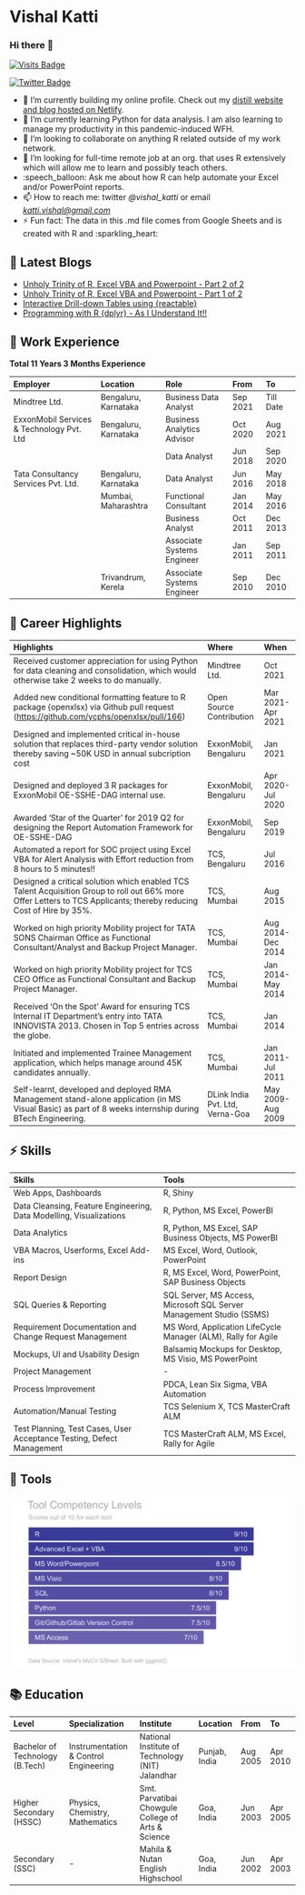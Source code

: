 Vishal Katti
================

### Hi there :wave:

[![Visits
Badge](https://badges.pufler.dev/visits/vikatti/vikatti)](https://vishalkatti.com)

[![Twitter
Badge](https://img.shields.io/badge/Twitter-Profile-informational?style=flat&logo=twitter&logoColor=white&color=1CA2F1)](https://twitter.com/vishal_katti)

-   :telescope: I’m currently building my online profile. Check out my
    [distill website and blog hosted on
    Netlify](https://vishalkatti.com "https://vishalkatti.com").
-   :seedling: I’m currently learning Python for data analysis. I am
    also learning to manage my productivity in this pandemic-induced
    WFH.
-   :dancers: I’m looking to collaborate on anything R related outside
    of my work network.
-   :thinking: I’m looking for full-time remote job at an org. that uses
    R extensively which will allow me to learn and possibly teach
    others.
-   :speech\_balloon: Ask me about how R can help automate your Excel
    and/or PowerPoint reports.
-   :mailbox: How to reach me: twitter *@vishal\_katti* or email
    *katti.vishal@gmail.com*
-   :zap: Fun fact: The data in this .md file comes from Google Sheets
    and is created with R and :sparkling\_heart:

## :memo: Latest Blogs

<!-- BLOG-POST-LIST:START -->
- [Unholy Trinity of R, Excel VBA and Powerpoint - Part 2 of 2](https://vishalkatti.com/posts/2021-12-29-rtovbatoppt)
- [Unholy Trinity of R, Excel VBA and Powerpoint - Part 1 of 2](https://vishalkatti.com/posts/2021-08-29-rtovbatoppt)
- [Interactive Drill-down Tables using {reactable}](https://vishalkatti.com/posts/2021-07-27-drilldown)
- [Programming with R {dplyr} - As I Understand It!!](https://vishalkatti.com/posts/2021-07-17-programmingwithdplyr)
<!-- BLOG-POST-LIST:END -->

## :briefcase: Work Experience

**Total 11 Years 3 Months Experience**

| Employer                                  | Location             | Role                       | From     | To        |
|:------------------------------------------|:---------------------|:---------------------------|:---------|:----------|
| Mindtree Ltd.                             | Bengaluru, Karnataka | Business Data Analyst      | Sep 2021 | Till Date |
| ExxonMobil Services & Technology Pvt. Ltd | Bengaluru, Karnataka | Business Analytics Advisor | Oct 2020 | Aug 2021  |
|                                           |                      | Data Analyst               | Jun 2018 | Sep 2020  |
| Tata Consultancy Services Pvt. Ltd.       | Bengaluru, Karnataka | Data Analyst               | Jun 2016 | May 2018  |
|                                           | Mumbai, Maharashtra  | Functional Consultant      | Jan 2014 | May 2016  |
|                                           |                      | Business Analyst           | Oct 2011 | Dec 2013  |
|                                           |                      | Associate Systems Engineer | Jan 2011 | Sep 2011  |
|                                           | Trivandrum, Kerela   | Associate Systems Engineer | Sep 2010 | Dec 2010  |

## :tada: Career Highlights

| Highlights                                                                                                                                                          | Where                           | When              |
|:--------------------------------------------------------------------------------------------------------------------------------------------------------------------|:--------------------------------|:------------------|
| Received customer appreciation for using Python for data cleaning and consolidation, which would otherwise take 2 weeks to do manually.                             | Mindtree Ltd.                   | Oct 2021          |
| Added new conditional formatting feature to R package {openxlsx} via Github pull request (<https://github.com/ycphs/openxlsx/pull/166>)                             | Open Source Contribution        | Mar 2021-Apr 2021 |
| Designed and implemented critical in-house solution that replaces third-party vendor solution thereby saving \~50K USD in annual subcription cost                   | ExxonMobil, Bengaluru           | Jan 2021          |
| Designed and deployed 3 R packages for ExxonMobil OE-SSHE-DAG internal use.                                                                                         | ExxonMobil, Bengaluru           | Apr 2020-Jul 2020 |
| Awarded ‘Star of the Quarter’ for 2019 Q2 for designing the Report Automation Framework for OE-SSHE-DAG                                                             | ExxonMobil, Bengaluru           | Sep 2019          |
| Automated a report for SOC project using Excel VBA for Alert Analysis with Effort reduction from 8 hours to 5 minutes!!                                             | TCS, Bengaluru                  | Jul 2016          |
| Designed a critical solution which enabled TCS Talent Acquisition Group to roll out 66% more Offer Letters to TCS Applicants; thereby reducing Cost of Hire by 35%. | TCS, Mumbai                     | Aug 2015          |
| Worked on high priority Mobility project for TATA SONS Chairman Office as Functional Consultant/Analyst and Backup Project Manager.                                 | TCS, Mumbai                     | Aug 2014-Dec 2014 |
| Worked on high priority Mobility project for TCS CEO Office as Functional Consultant and Backup Project Manager.                                                    | TCS, Mumbai                     | Jan 2014-May 2014 |
| Received ‘On the Spot’ Award for ensuring TCS Internal IT Department’s entry into TATA INNOVISTA 2013. Chosen in Top 5 entries across the globe.                    | TCS, Mumbai                     | Jan 2014          |
| Initiated and implemented Trainee Management application, which helps manage around 45K candidates annually.                                                        | TCS, Mumbai                     | Jan 2011-Jul 2011 |
| Self-learnt, developed and deployed RMA Management stand-alone application (in MS Visual Basic) as part of 8 weeks internship during BTech Engineering.             | DLink India Pvt. Ltd, Verna-Goa | May 2009-Aug 2009 |

## :zap: Skills

| Skills                                                                | Tools                                                                |
|:----------------------------------------------------------------------|:---------------------------------------------------------------------|
| Web Apps, Dashboards                                                  | R, Shiny                                                             |
| Data Cleansing, Feature Engineering, Data Modelling, Visualizations   | R, Python, MS Excel, PowerBI                                         |
| Data Analytics                                                        | R, Python, MS Excel, SAP Business Objects, MS PowerBI                |
| VBA Macros, Userforms, Excel Add-ins                                  | MS Excel, Word, Outlook, PowerPoint                                  |
| Report Design                                                         | R, MS Excel, Word, PowerPoint, SAP Business Objects                  |
| SQL Queries & Reporting                                               | SQL Server, MS Access, Microsoft SQL Server Management Studio (SSMS) |
| Requirement Documentation and Change Request Management               | MS Word, Application LifeCycle Manager (ALM), Rally for Agile        |
| Mockups, UI and Usability Design                                      | Balsamiq Mockups for Desktop, MS Visio, MS PowerPoint                |
| Project Management                                                    | \-                                                                   |
| Process Improvement                                                   | PDCA, Lean Six Sigma, VBA Automation                                 |
| Automation/Manual Testing                                             | TCS Selenium X, TCS MasterCraft ALM                                  |
| Test Planning, Test Cases, User Acceptance Testing, Defect Management | TCS MasterCraft ALM, MS Excel, Rally for Agile                       |

## :wrench: Tools

![](Images/tools.png)

## :books: Education

| Level                           | Specialization                        | Institute                                          | Location      | From     | To       |
|:--------------------------------|:--------------------------------------|:---------------------------------------------------|:--------------|:---------|:---------|
| Bachelor of Technology (B.Tech) | Instrumentation & Control Engineering | National Institute of Technology (NIT) Jalandhar   | Punjab, India | Aug 2005 | Apr 2010 |
| Higher Secondary (HSSC)         | Physics, Chemistry, Mathematics       | Smt. Parvatibai Chowgule College of Arts & Science | Goa, India    | Jun 2003 | Apr 2005 |
| Secondary (SSC)                 | \-                                    | Mahila & Nutan English Highschool                  | Goa, India    | Jun 2002 | Apr 2003 |
